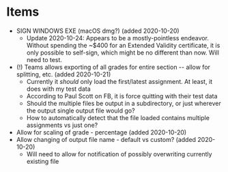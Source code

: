 # Items
* SIGN WINDOWS EXE (macOS dmg?) (added 2020-10-20)
    * Update 2020-10-24: Appears to be a mostly-pointless endeavor. Without spending the ~$400 for an Extended Validity certificate, it is only possible to self-sign, which might be no different than now. Will need to test.
* (!) Teams allows exporting of all grades for entire section -- allow for splitting, etc. (added 2020-10-21)
    * Currently it _should_ only load the first/latest assignment. At least, it does with my test data
    * According to Paul Scott on FB, it is force quitting with their test data
    * Should the multiple files be output in a subdirectory, or just wherever the output single output file would go?
    * How to automatically detect that the file loaded contains multiple assignments vs just one?
* Allow for scaling of grade - percentage (added 2020-10-20)
* Allow changing of output file name - default vs custom? (added 2020-10-20)
    * Will need to allow for notification of possibly overwriting currently existing file

